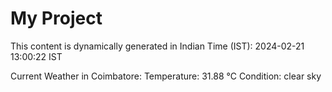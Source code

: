# My Project

This content is dynamically generated in Indian Time (IST): 2024-02-21 13:00:22 IST


Current Weather in Coimbatore:
Temperature: 31.88 °C
Condition: clear sky

